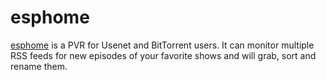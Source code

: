 # esphome

[esphome](https://github.com/esphome/esphome) is a PVR for Usenet and BitTorrent users. It can monitor multiple RSS feeds for new episodes of your favorite shows and will grab, sort and rename them.
